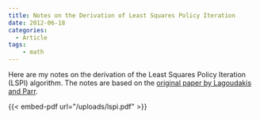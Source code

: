 ```yaml
---
title: Notes on the Derivation of Least Squares Policy Iteration 
date: 2012-06-18 
categories:
  - Article 
tags:
    - math 
---
```


Here are my notes on the derivation of the Least Squares Policy Iteration (LSPI) algorithm. The notes are based on the [original paper by Lagoudakis and Parr](https://users.cs.duke.edu/~parr/jmlr03.pdf).

{{< embed-pdf url="/uploads/lspi.pdf" >}}